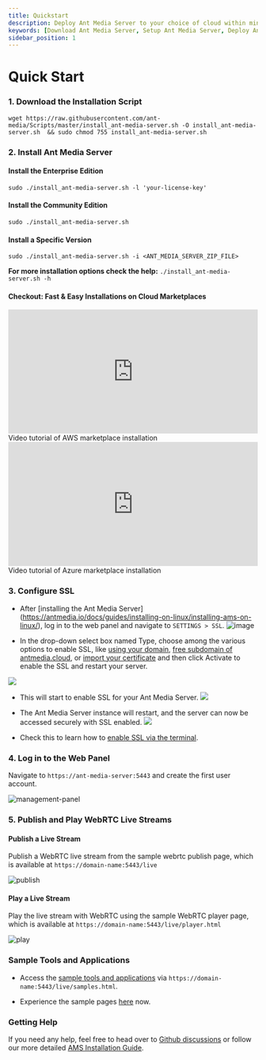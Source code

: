 ```yaml
---
title: Quickstart
description: Deploy Ant Media Server to your choice of cloud within minutes.
keywords: [Download Ant Media Server, Setup Ant Media Server, Deploy Ant Media Server, Tutorial to deploy Ant Media Server, Ant Media Documentation]
sidebar_position: 1
---
```


# Quick Start

### 1. Download the Installation Script

```shell
wget https://raw.githubusercontent.com/ant-media/Scripts/master/install_ant-media-server.sh -O install_ant-media-server.sh  && sudo chmod 755 install_ant-media-server.sh
```

### 2. Install Ant Media Server

#### Install the Enterprise Edition

```shell
sudo ./install_ant-media-server.sh -l 'your-license-key'
```

#### Install the Community Edition
```shell
sudo ./install_ant-media-server.sh
```

#### Install a Specific Version
```shell
sudo ./install_ant-media-server.sh -i <ANT_MEDIA_SERVER_ZIP_FILE>
```

**For more installation options check the help:** `./install_ant-media-server.sh -h`

#### Checkout: Fast & Easy Installations on Cloud Marketplaces


<div style={{display: 'flex', justifyContent: 'space-between', textAlign: 'center', fontWeight:'bold', height: 'auto'}}>
  <div  style={{width: '49%', height:'300px'}}>
      <iframe className="border border-rounded m-3" width="100%" height="250" src="https://www.youtube.com/embed/1yQT-D8gPUo?si=CoXX6jXFZQ0j9xI2" title="YouTube video player" frameborder="0" allow="accelerometer; autoplay; clipboard-write; encrypted-media; gyroscope; picture-in-picture; web-share" allowfullscreen></iframe>
      Video tutorial of AWS marketplace installation
  </div>
  <div  style={{width: '49%', height:'300px'}}>
      <iframe className="border border-rounded m-3" width="100%" height="250" src="https://www.youtube.com/embed/uE8uzWhKSBE" title="YouTube video player" frameborder="0" allow="accelerometer; autoplay; clipboard-write; encrypted-media; gyroscope; picture-in-picture; web-share" allowfullscreen></iframe>
      Video tutorial of Azure marketplace installation
  </div>
</div>

### 3. Configure SSL

- After [installing the Ant Media Server] (https://antmedia.io/docs/guides/installing-on-linux/installing-ams-on-linux/), log in to the web panel and navigate to `SETTINGS > SSL`.
![image](https://github.com/user-attachments/assets/375ef8eb-c38d-4c7d-a836-aea820ebeb10)


- In the drop-down select box named Type, choose among the various options to enable SSL, like [using your domain](https://antmedia.io/docs/guides/installing-on-linux/setting-up-ssl/#create-lets-encrypt-certificate-with-http-01-challenge), [free subdomain of antmedia.cloud](https://antmedia.io/docs/guides/installing-on-linux/setting-up-ssl/#get-a-free-subdomain-and-install-ssl-with-lets-encrypt), or [import your certificate](https://antmedia.io/docs/guides/installing-on-linux/setting-up-ssl/#import-your-custom-certificate) and then click Activate to enable the SSL and restart your server.

![](@site/static/img/ssl-webpanel/ssl-options.png)

- This will start to enable SSL for your Ant Media Server.
![](@site/static/img/ssl-webpanel/enabling-ssl.png)

- The Ant Media Server instance will restart, and the server can now be accessed securely with SSL enabled.
![](@site/static/img/ssl-webpanel/ssl-status.png)

- Check this to learn how to [enable SSL via the terminal](https://antmedia.io/docs/version-2.11.3/guides/installing-on-linux/setting-up-ssl/#option-2-installing-ssl-using-the-terminal).

### 4. Log in to the Web Panel

Navigate to ```https://ant-media-server:5443``` and create the first user account.

![management-panel](https://github.com/user-attachments/assets/8901d363-23b2-4f08-979c-6c7e6e15a7df)

### 5. Publish and Play WebRTC Live Streams

#### Publish a Live Stream

Publish a WebRTC live stream from the sample webrtc publish page, which is available at ```https://domain-name:5443/live ```

![publish](https://github.com/user-attachments/assets/510d9d26-275a-459f-939c-0acec27b8632)


#### Play a Live Stream

Play the live stream with WebRTC using the sample WebRTC player page, which is available at ```https://domain-name:5443/live/player.html```

![play](https://github.com/user-attachments/assets/dad6d64e-6462-408e-849b-4b25c590ca96)


### Sample Tools and Applications

- Access the [sample tools and applications](/get-started/sample-tools-and-applications/) via ```https://domain-name:5443/live/samples.html```.

- Experience the sample pages [here](https://test.antmedia.io:5443/live/samples.html) now.


### Getting Help

If you need any help, feel free to head over to [Github discussions](https://github.com/orgs/ant-media/discussions) or follow our more detailed [AMS Installation Guide](/guides/installing-on-linux/installing-ams-on-linux/).

